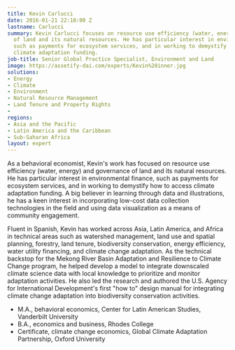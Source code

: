 ```yaml
---
title: Kevin Carlucci
date: 2016-01-21 22:18:00 Z
lastname: Carlucci
summary: Kevin Carlucci focuses on resource use efficiency (water, energy) and governance
  of land and its natural resources. He has particular interest in environmental finance,
  such as payments for ecosystem services, and in working to demystify how to access
  climate adaptation funding.
job-title: Senior Global Practice Specialist, Environment and Land
image: https://assetify-dai.com/experts/Kevin%20inner.jpg
solutions:
- Energy
- Climate
- Environment
- Natural Resource Management
- Land Tenure and Property Rights
- 
regions:
- Asia and the Pacific
- Latin America and the Caribbean
- Sub-Saharan Africa
layout: expert
---
```


As a behavioral economist, Kevin's work has focused on resource use efficiency (water, energy) and governance of land and its natural resources. He has particular interest in environmental finance, such as payments for ecosystem services, and in working to demystify how to access climate adaptation funding. A big believer in learning through data and illustrations, he has a keen interest in incorporating low-cost data collection technologies in the field and using data visualization as a means of community engagement.

Fluent in Spanish, Kevin has worked across Asia, Latin America, and Africa in technical areas such as watershed management, land use and spatial planning, forestry, land tenure, biodiversity conservation, energy efficiency, water utility financing, and climate change adaptation. As the technical backstop for the Mekong River Basin Adaptation and Resilience to Climate Change program, he helped develop a model to integrate downscaled climate science data with local knowledge to prioritize and monitor adaptation activities. He also led the research and authored the U.S. Agency for International Development's first "how to" design manual for integrating climate change adaptation into biodiversity conservation activities.

* M.A., behavioral economics, Center for Latin American Studies, Vanderbilt University
* B.A., economics and business, Rhodes College
* Certificate, climate change economics, Global Climate Adaptation Partnership, Oxford University